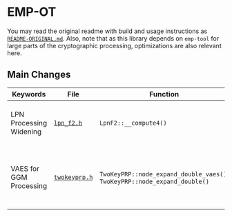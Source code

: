 # EMP-OT

You may read the original readme with build and usage instructions as [`README-ORIGINAL.md`](README-ORIGINAL.md). Also, note that as this library depends on `emp-tool` for large parts of the cryptographic processing, optimizations are also relevant here.

## Main Changes

|Keywords|File|Function|Summary|
|-|-|-|-|
|LPN Processing Widening|[`lpn_f2.h`](emp-ot/ferret/lpn_f2.h)|`LpnF2::__compute4()`|Increased batch size for use of VAES instead of AES-NI.|
|VAES for GGM Processing|[`twokeyprp.h`](emp-ot/ferret/twokeyprp.h)|`TwoKeyPRP::node_expand_double_vaes()`, `TwoKeyPRP::node_expand_double()`|Generalized the PRG implementation and added VAES for processing if requested.|


